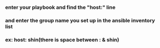 ### enter your playbook and find the "host:" line
### and enter the group name you set up in the ansible inventory list
### ex: host: shin(there is space between : & shin)
